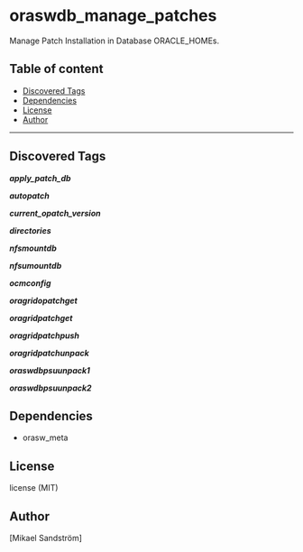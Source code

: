 # oraswdb_manage_patches

Manage Patch Installation in Database ORACLE_HOMEs.

## Table of content

- [Discovered Tags](#discovered-tags)
- [Dependencies](#dependencies)
- [License](#license)
- [Author](#author)

---

## Discovered Tags

**_apply_patch_db_**

**_autopatch_**

**_current_opatch_version_**

**_directories_**

**_nfsmountdb_**

**_nfsumountdb_**

**_ocmconfig_**

**_oragridopatchget_**

**_oragridpatchget_**

**_oragridpatchpush_**

**_oragridpatchunpack_**

**_oraswdbpsuunpack1_**

**_oraswdbpsuunpack2_**


## Dependencies

- orasw_meta

## License

license (MIT)

## Author

[Mikael Sandström]
